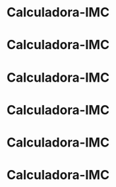 # Calculadora-IMC
# Calculadora-IMC
# Calculadora-IMC
# Calculadora-IMC
# Calculadora-IMC
# Calculadora-IMC
